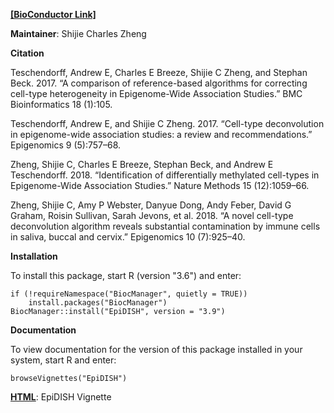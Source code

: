 **[[BioConductor Link]](https://bioconductor.org/packages/release/bioc/html/EpiDISH.html)**

**Maintainer**: Shijie Charles Zheng

**Citation** 

Teschendorff, Andrew E, Charles E Breeze, Shijie C Zheng, and Stephan Beck. 2017. “A comparison of reference-based algorithms for correcting cell-type heterogeneity in Epigenome-Wide Association Studies.” BMC Bioinformatics 18 (1):105.

Teschendorff, Andrew E, and Shijie C Zheng. 2017. “Cell-type deconvolution in epigenome-wide association studies: a review and recommendations.” Epigenomics 9 (5):757–68.

Zheng, Shijie C, Charles E Breeze, Stephan Beck, and Andrew E Teschendorff. 2018. “Identification of differentially methylated cell-types in Epigenome-Wide Association Studies.” Nature Methods 15 (12):1059–66.

Zheng, Shijie C, Amy P Webster, Danyue Dong, Andy Feber, David G Graham, Roisin Sullivan, Sarah Jevons, et al. 2018. “A novel cell-type deconvolution algorithm reveals substantial contamination by immune cells in saliva, buccal and cervix.” Epigenomics 10 (7):925–40.

**Installation**

To install this package, start R (version "3.6") and enter:
```
if (!requireNamespace("BiocManager", quietly = TRUE))
    install.packages("BiocManager")
BiocManager::install("EpiDISH", version = "3.9")
```

**Documentation**

To view documentation for the version of this package installed in your system, start R and enter:
```
browseVignettes("EpiDISH")
```

**[HTML](https://bioconductor.org/packages/devel/bioc/vignettes/EpiDISH/inst/doc/EpiDISH.html)**: EpiDISH Vignette
